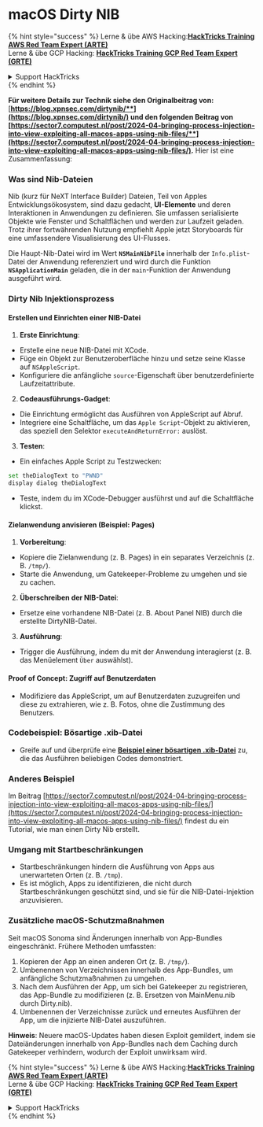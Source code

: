 # macOS Dirty NIB

{% hint style="success" %}
Lerne & übe AWS Hacking:<img src="../../../.gitbook/assets/arte.png" alt="" data-size="line">[**HackTricks Training AWS Red Team Expert (ARTE)**](https://training.hacktricks.xyz/courses/arte)<img src="../../../.gitbook/assets/arte.png" alt="" data-size="line">\
Lerne & übe GCP Hacking: <img src="../../../.gitbook/assets/grte.png" alt="" data-size="line">[**HackTricks Training GCP Red Team Expert (GRTE)**<img src="../../../.gitbook/assets/grte.png" alt="" data-size="line">](https://training.hacktricks.xyz/courses/grte)

<details>

<summary>Support HackTricks</summary>

* Überprüfe die [**Abonnementpläne**](https://github.com/sponsors/carlospolop)!
* **Tritt der** 💬 [**Discord-Gruppe**](https://discord.gg/hRep4RUj7f) oder der [**Telegram-Gruppe**](https://t.me/peass) bei oder **folge** uns auf **Twitter** 🐦 [**@hacktricks\_live**](https://twitter.com/hacktricks\_live)**.**
* **Teile Hacking-Tricks, indem du PRs zu den** [**HackTricks**](https://github.com/carlospolop/hacktricks) und [**HackTricks Cloud**](https://github.com/carlospolop/hacktricks-cloud) GitHub-Repos einreichst.

</details>
{% endhint %}

**Für weitere Details zur Technik siehe den Originalbeitrag von:** [**https://blog.xpnsec.com/dirtynib/**](https://blog.xpnsec.com/dirtynib/) und den folgenden Beitrag von [**https://sector7.computest.nl/post/2024-04-bringing-process-injection-into-view-exploiting-all-macos-apps-using-nib-files/**](https://sector7.computest.nl/post/2024-04-bringing-process-injection-into-view-exploiting-all-macos-apps-using-nib-files/)**.** Hier ist eine Zusammenfassung:

### Was sind Nib-Dateien

Nib (kurz für NeXT Interface Builder) Dateien, Teil von Apples Entwicklungsökosystem, sind dazu gedacht, **UI-Elemente** und deren Interaktionen in Anwendungen zu definieren. Sie umfassen serialisierte Objekte wie Fenster und Schaltflächen und werden zur Laufzeit geladen. Trotz ihrer fortwährenden Nutzung empfiehlt Apple jetzt Storyboards für eine umfassendere Visualisierung des UI-Flusses.

Die Haupt-Nib-Datei wird im Wert **`NSMainNibFile`** innerhalb der `Info.plist`-Datei der Anwendung referenziert und wird durch die Funktion **`NSApplicationMain`** geladen, die in der `main`-Funktion der Anwendung ausgeführt wird.

### Dirty Nib Injektionsprozess

#### Erstellen und Einrichten einer NIB-Datei

1. **Erste Einrichtung**:
* Erstelle eine neue NIB-Datei mit XCode.
* Füge ein Objekt zur Benutzeroberfläche hinzu und setze seine Klasse auf `NSAppleScript`.
* Konfiguriere die anfängliche `source`-Eigenschaft über benutzerdefinierte Laufzeitattribute.
2. **Codeausführungs-Gadget**:
* Die Einrichtung ermöglicht das Ausführen von AppleScript auf Abruf.
* Integriere eine Schaltfläche, um das `Apple Script`-Objekt zu aktivieren, das speziell den Selektor `executeAndReturnError:` auslöst.
3. **Testen**:
*   Ein einfaches Apple Script zu Testzwecken:

```bash
set theDialogText to "PWND"
display dialog theDialogText
```
* Teste, indem du im XCode-Debugger ausführst und auf die Schaltfläche klickst.

#### Zielanwendung anvisieren (Beispiel: Pages)

1. **Vorbereitung**:
* Kopiere die Zielanwendung (z. B. Pages) in ein separates Verzeichnis (z. B. `/tmp/`).
* Starte die Anwendung, um Gatekeeper-Probleme zu umgehen und sie zu cachen.
2. **Überschreiben der NIB-Datei**:
* Ersetze eine vorhandene NIB-Datei (z. B. About Panel NIB) durch die erstellte DirtyNIB-Datei.
3. **Ausführung**:
* Trigger die Ausführung, indem du mit der Anwendung interagierst (z. B. das Menüelement `Über` auswählst).

#### Proof of Concept: Zugriff auf Benutzerdaten

* Modifiziere das AppleScript, um auf Benutzerdaten zuzugreifen und diese zu extrahieren, wie z. B. Fotos, ohne die Zustimmung des Benutzers.

### Codebeispiel: Bösartige .xib-Datei

* Greife auf und überprüfe eine [**Beispiel einer bösartigen .xib-Datei**](https://gist.github.com/xpn/16bfbe5a3f64fedfcc1822d0562636b4) zu, die das Ausführen beliebigen Codes demonstriert.

### Anderes Beispiel

Im Beitrag [https://sector7.computest.nl/post/2024-04-bringing-process-injection-into-view-exploiting-all-macos-apps-using-nib-files/](https://sector7.computest.nl/post/2024-04-bringing-process-injection-into-view-exploiting-all-macos-apps-using-nib-files/) findest du ein Tutorial, wie man einen Dirty Nib erstellt.&#x20;

### Umgang mit Startbeschränkungen

* Startbeschränkungen hindern die Ausführung von Apps aus unerwarteten Orten (z. B. `/tmp`).
* Es ist möglich, Apps zu identifizieren, die nicht durch Startbeschränkungen geschützt sind, und sie für die NIB-Datei-Injektion anzuvisieren.

### Zusätzliche macOS-Schutzmaßnahmen

Seit macOS Sonoma sind Änderungen innerhalb von App-Bundles eingeschränkt. Frühere Methoden umfassten:

1. Kopieren der App an einen anderen Ort (z. B. `/tmp/`).
2. Umbenennen von Verzeichnissen innerhalb des App-Bundles, um anfängliche Schutzmaßnahmen zu umgehen.
3. Nach dem Ausführen der App, um sich bei Gatekeeper zu registrieren, das App-Bundle zu modifizieren (z. B. Ersetzen von MainMenu.nib durch Dirty.nib).
4. Umbenennen der Verzeichnisse zurück und erneutes Ausführen der App, um die injizierte NIB-Datei auszuführen.

**Hinweis**: Neuere macOS-Updates haben diesen Exploit gemildert, indem sie Dateiänderungen innerhalb von App-Bundles nach dem Caching durch Gatekeeper verhindern, wodurch der Exploit unwirksam wird.

{% hint style="success" %}
Lerne & übe AWS Hacking:<img src="../../../.gitbook/assets/arte.png" alt="" data-size="line">[**HackTricks Training AWS Red Team Expert (ARTE)**](https://training.hacktricks.xyz/courses/arte)<img src="../../../.gitbook/assets/arte.png" alt="" data-size="line">\
Lerne & übe GCP Hacking: <img src="../../../.gitbook/assets/grte.png" alt="" data-size="line">[**HackTricks Training GCP Red Team Expert (GRTE)**<img src="../../../.gitbook/assets/grte.png" alt="" data-size="line">](https://training.hacktricks.xyz/courses/grte)

<details>

<summary>Support HackTricks</summary>

* Überprüfe die [**Abonnementpläne**](https://github.com/sponsors/carlospolop)!
* **Tritt der** 💬 [**Discord-Gruppe**](https://discord.gg/hRep4RUj7f) oder der [**Telegram-Gruppe**](https://t.me/peass) bei oder **folge** uns auf **Twitter** 🐦 [**@hacktricks\_live**](https://twitter.com/hacktricks\_live)**.**
* **Teile Hacking-Tricks, indem du PRs zu den** [**HackTricks**](https://github.com/carlospolop/hacktricks) und [**HackTricks Cloud**](https://github.com/carlospolop/hacktricks-cloud) GitHub-Repos einreichst.

</details>
{% endhint %}
